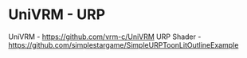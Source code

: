 # UniVRM - URP

UniVRM - https://github.com/vrm-c/UniVRM
URP Shader - https://github.com/simplestargame/SimpleURPToonLitOutlineExample
